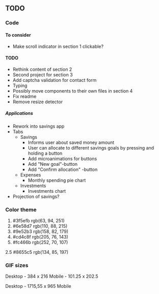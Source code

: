 ## TODO

### Code

#### To consider
- Make scroll indicator in section 1 clickable?

#### TODO
- Rethink content of section 2
- Second project for section 3
- Add captcha validation for contact form
- Typing
- Possibly move components to their own files in section 4
- Fix readme
- Remove resize detector

##### Applications

- Rework into savings app
- Tabs
  - Savings
    - Informs user about saved money amount
    - User can allocate to different savings goals by pressing and holding a button
    - Add microanimations for buttons
    - Add "New goal"-button
    - Add "Confirm allocation" -button
  - Expenses
    - Monthly spending pie chart
  - Investments
    - Investments chart
- Projection of savings?

### Color theme

1.  #3f5efb   rgb(63, 94, 251)
2.  #6e58d7   rgb(110, 88, 215)
3.  #9e52b3   rgb(158, 82, 179)
4.  #cd4c8f   rgb(205, 76, 143)
5.  #fc466b   rgb(252, 70, 107)

2.5  #8655c5   rgb(134, 85, 197)

### GIF sizes
Desktop - 384 x 216
Mobile - 101.25 x 202.5

Desktop - 1715,55 x 965
Mobile
